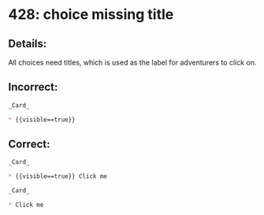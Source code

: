# 428: choice missing title
## Details:

All choices need titles, which is used as the label for adventurers to click on.
## Incorrect:

```markdown
_Card_

* {{visible==true}}
```

## Correct:

```markdown
_Card_

* {{visible==true}} Click me
```

```markdown
_Card_

* Click me
```

